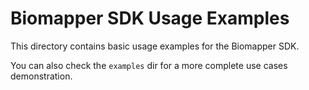 # Biomapper SDK Usage Examples

This directory contains basic usage examples for the Biomapper SDK.

You can also check the `examples` dir for a more complete use cases
demonstration.
